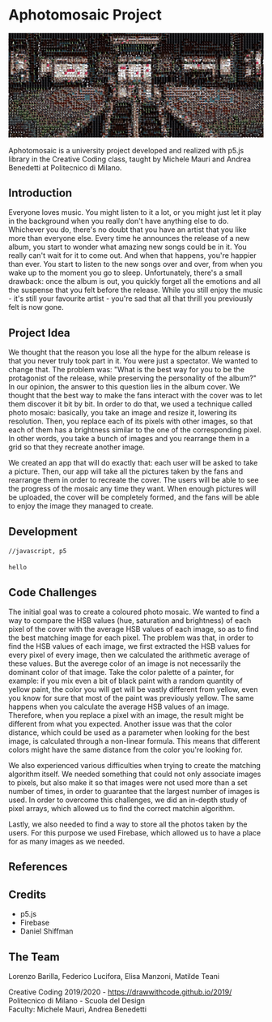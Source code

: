 # Aphotomosaic Project



![Copertina](images/copertina.jpg)

Aphotomosaic is a university project developed and realized with p5.js library in the Creative Coding class, taught by Michele Mauri and Andrea Benedetti at Politecnico di Milano.

## Introduction

Everyone loves music. You might listen to it a lot, or you might just let it play in the background when you really don't have anything else to do. Whichever you do, there's no doubt that you have an artist that you like more than everyone else. Every time he announces the release of a new album, you start to wonder what amazing new songs could be in it. You really can't wait for it to come out. And when that happens, you're happier than ever. You start to listen to the new songs over and over, from when you wake up to the moment you go to sleep. Unfortunately, there's a small drawback: once the album is out, you quickly forget all the emotions and all the suspense that you felt before the release. While you still enjoy the music - it's still your favourite artist - you're sad that all that thrill you previously felt is now gone.

## Project Idea

We thought that the reason you lose all the hype for the album release is that you never truly took part in it. You were just a spectator. We wanted to change that. The problem was: "What is the best way for you to be the protagonist of the release, while preserving the personality of the album?" In our opinion, the answer to this question lies in the album cover.
We thought that the best way to make the fans interact with the cover was to let them discover it bit by bit. In order to do that, we used a technique called photo mosaic: basically, you take an image and resize it, lowering its resolution. Then, you replace each of its pixels with other images, so that each of them has a brightness similar to the one of the corresponding pixel. In other words, you take a bunch of images and you rearrange them in a grid so that they recreate another image.

We created an app that will do exactly that: each user will be asked to take a picture. Then, our app will take all the pictures taken by the fans and rearrange them in order to recreate the cover. The users will be able to see the progress of the mosaic any time they want. When enough pictures will be uploaded, the cover will be completely formed, and the fans will be able to enjoy the image they managed to create.

## Development

```
//javascript, p5

hello
```

## Code Challenges

The initial goal was to create a coloured photo mosaic. We wanted to find a way to compare the HSB values (hue, saturation and brightness) of each pixel of the cover with the average HSB values of each image, so as to find the best matching image for each pixel. The problem was that, in order to find the HSB values of each image, we first extracted the HSB values for every pixel of every image, then we calculated the arithmetic average of these values. But the averege color of an image is not necessarily the dominant color of that image. Take the color palette of a painter, for example: if you mix even a bit of black paint with a random quantity of yellow paint, the color you will get will be vastly different from yellow, even you know for sure that most of the paint was previously yellow. The same happens when you calculate the average HSB values of an image. Therefore, when you replace a pixel with an image, the result might be different from what you expected. Another issue was that the color distance, which could be used as a parameter when looking for the best image, is calculated through a non-linear formula. This means that different colors might have the same distance from the color you're looking for.

We also experienced various difficulties when trying to create the matching algorithm itself. We needed something that could not only associate images to pixels, but also make it so that images were not used more than a set number of times, in order to guarantee that the largest number of images is used. In order to overcome this challenges, we did an in-depth study of pixel arrays, which allowed us to find the correct matchin algorithm.

Lastly, we also needed to find a way to store all the photos taken by the users. For this purpose we used Firebase, which allowed us to have a place for as many images as we needed.

## References

## Credits
- p5.js
- Firebase
- Daniel Shiffman

## The Team
Lorenzo Barilla, Federico Lucifora, Elisa Manzoni, Matilde Teani

Creative Coding 2019/2020 - https://drawwithcode.github.io/2019/        
Politecnico di Milano - Scuola del Design     
Faculty: Michele Mauri, Andrea Benedetti

